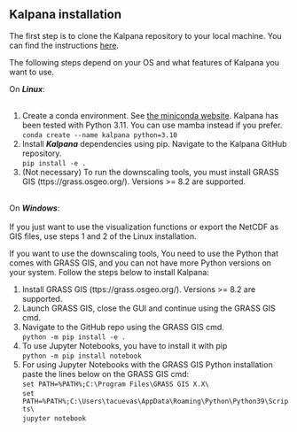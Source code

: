 ## Kalpana installation

The first step is to clone the Kalpana repository to your local machine. You can find the instructions [here](https://docs.github.com/en/repositories/creating-and-managing-repositories/cloning-a-repository). <br>

The following steps depend on your OS and what features of Kalpana you want to use.<br>

On ***Linux***:<br><br>

1. Create a conda environment. See [the miniconda website](https://conda.io/projects/conda/en/latest/user-guide/tasks/manage-environments.html). Kalpana has been tested with Python 3.11. You can use mamba instead if you prefer.<br>
   ```conda create --name kalpana python=3.10```<br>
2. Install ***Kalpana*** dependencies using pip. Navigate to the Kalpana GitHub repository.<br>
  ```pip install -e .```<br>
3. (Not necessary) To run the downscaling tools, you must install GRASS GIS (ttps://grass.osgeo.org/). Versions >= 8.2 are supported.<br><br>

On ***Windows***:<br><br>
If you just want to use the visualization functions or export the NetCDF as GIS files, use steps 1 and 2 of the Linux installation.<br>

If you want to use the downscaling tools, You need to use the Python that comes with GRASS GIS, and you can not have more Python versions on your system. Follow the steps below to install Kalpana:<br>
1. Install GRASS GIS (ttps://grass.osgeo.org/). Versions >= 8.2 are supported.<br>
2. Launch GRASS GIS, close the GUI and continue using the GRASS GIS cmd.
3. Navigate to the GitHub repo using the GRASS GIS cmd.<br>
```python -m pip install -e .```
4. To use Jupyter Notebooks, you have to install it with pip <br>
   ```python -m pip install notebook```
5. For using Jupyter Notebooks with the GRASS GIS Python installation paste the lines below on the GRASS GIS cmd:<br>
```set PATH=%PATH%;C:\Program Files\GRASS GIS X.X\```<br>
```set PATH=%PATH%;C:\Users\tacuevas\AppData\Roaming\Python\Python39\Scripts\```<br>
```jupyter notebook```
